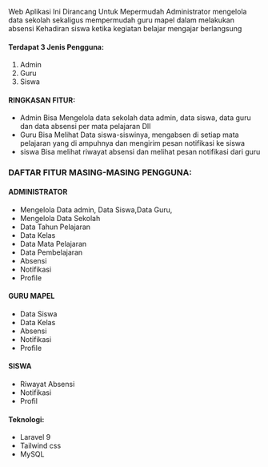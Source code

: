 Web Aplikasi Ini Dirancang Untuk Mepermudah Administrator mengelola data sekolah sekaligus mempermudah guru mapel dalam melakukan absensi Kehadiran siswa ketika kegiatan belajar mengajar berlangsung

#### Terdapat 3 Jenis Pengguna:

1. Admin
2. Guru
3. Siswa

#### **RINGKASAN FITUR:**

- Admin Bisa Mengelola data sekolah data admin, data siswa, data guru dan data absensi per mata pelajaran Dll
- Guru Bisa Melihat Data siswa-siswinya, mengabsen di setiap mata pelajaran yang di ampuhnya dan mengirim pesan notifikasi ke siswa
- siswa Bisa melihat riwayat absensi dan melihat pesan notifikasi dari guru

### **DAFTAR FITUR MASING-MASING PENGGUNA:**

#### ADMINISTRATOR

- Mengelola Data admin, Data Siswa,Data Guru,
- Mengelola Data Sekolah
- Data Tahun Pelajaran
- Data Kelas
- Data Mata Pelajaran
- Data Pembelajaran
- Absensi
- Notifikasi
- Profile

#### GURU MAPEL

- Data Siswa
- Data Kelas
- Absensi
- Notifikasi
- Profile

#### SISWA

- Riwayat Absensi
- Notifikasi
- Profil

#### Teknologi:

- Laravel 9
- Tailwind css
- MySQL
